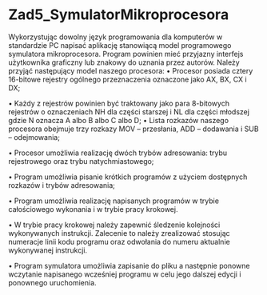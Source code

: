 # Zad5_SymulatorMikroprocesora

Wykorzystując dowolny język programowania dla komputerów w standardzie PC napisać aplikację stanowiącą model
programowego symulatora mikroprocesora. Program powinien mieć przyjazny interfejs użytkownika graficzny lub znakowy do
uznania przez autorów. Należy przyjąć następujący model naszego procesora:
• Procesor posiada cztery 16-bitowe rejestry ogólnego przeznaczenia oznaczone jako AX, BX, CX i DX;

• Każdy z rejestrów powinien być traktowany jako para 8-bitowych rejestrów o oznaczeniach NH dla części starszej i NL
 dla części młodszej gdzie N oznacza A albo B albo C albo D;
• Lista rozkazów naszego procesora obejmuje trzy rozkazy MOV – przesłania, ADD – dodawania i SUB – odejmowania;

• Procesor umożliwia realizację dwóch trybów adresowania: trybu rejestrowego oraz trybu natychmiastowego;

• Program umożliwia pisanie krótkich programów z użyciem dostępnych rozkazów i trybów adresowania;

• Program umożliwia realizację napisanych programów w trybie całościowego wykonania i w trybie pracy krokowej.

• W trybie pracy krokowej należy zapewnić śledzenie kolejności wykonywanych instrukcji. Zalecenie to należy
 zrealizować stosując numeracje linii kodu programu oraz odwołania do numeru aktualnie wykonywanej instrukcji.

• Program symulatora umożliwia zapisanie do pliku a następnie ponowne wczytanie napisanego wcześniej programu w
celu jego dalszej edycji i ponownego uruchomienia. 
